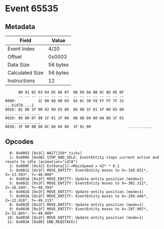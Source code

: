 # Event 65535

## Metadata

| Field           | Value    |
|-----------------|----------|
| Event Index     | 4/20     |
| Offset          | 0x0003   |
| Data Size       | 56 bytes |
| Calculated Size | 56 bytes |
| Instructions    | 12       |

```
      00 01 02 03 04 05 06 07  08 09 0A 0B 0C 0D 0E 0F
      -- -- -- -- -- -- -- --  -- -- -- -- -- -- -- --
0000:          1C 00 80 6B 69  64 6C 30 F8 FF FF 7F 32     ...kidl0....2
0010: 01 80 1F 00 02 80 03 80  04 80 1F 01 1F 00 05 80  ................
0020: 06 80 07 80 1F 01 1F 00  08 80 09 80 0A 80 1F 01  ................
0030: 1F 00 0B 80 0C 80 04 80  1F 01 00                 ...........     
```

## Opcodes

```
  0: 0x0003 [0x1C] WAIT(250* ticks)
  1: 0x0006 [0x6B] STOP_AND_IDLE: EventEntity stops current action and resets to idle (animation="idl0")
  2: 0x000F [0x32] ExtData[1]->MainSpeed = 42* * 0.1
  3: 0x0012 [0x1F] MOVE_ENTITY: EventEntity moves to X=-310.651*, Z=-13.593*, Y=-48.000*
  4: 0x001A [0x1F] MOVE_ENTITY: Update entity position (mode=1)
  5: 0x001C [0x1F] MOVE_ENTITY: EventEntity moves to X=-302.312*, Z=-16.244*, Y=-48.784*
  6: 0x0024 [0x1F] MOVE_ENTITY: Update entity position (mode=1)
  7: 0x0026 [0x1F] MOVE_ENTITY: EventEntity moves to X=-299.446*, Z=-22.418*, Y=-49.113*
  8: 0x002E [0x1F] MOVE_ENTITY: Update entity position (mode=1)
  9: 0x0030 [0x1F] MOVE_ENTITY: EventEntity moves to X=-297.907*, Z=-51.845*, Y=-48.000*
 10: 0x0038 [0x1F] MOVE_ENTITY: Update entity position (mode=1)
 11: 0x003A [0x00] END_REQSTACK()
```

